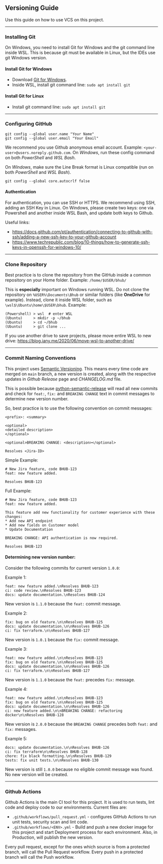 ## Versioning Guide

Use this guide on how to use VCS on this project.

********

### Installing Git
On Windows, you need to install Git for Windows and the git command line inside WSL. This
is because git must be available in Linux, but the IDEs use git Windows version.

#### Install Git for Windows
* Download [Git for Windows](https://https://git-scm.com/downloads/).
* Inside WSL, install git command line: `sudo apt install git`

#### Install Git for Linux
* Install git command line: `sudo apt install git`

********

### Configuring GitHub
```shell
git config --global user.name "Your Name"
git config --global user.email "Your Email"
```
We recommend you use Github anonymous email account. Example: `<your-user>@users.noreply.github.com`.
On _Windows_, run these config command on both _PowerShell_ and _WSL Bash_.

On _Windows_, make sure the Line Break format is Linux compatible (run on both _PowerShell_ and _WSL Bash_).
```shell
git config --global core.autocrlf false
```

#### Authentication

For authentication, you can use SSH or HTTPS. We recommend using SSH, adding an SSH Key in Linux.
On Windows, please create two keys: one via Powershell and another inside WSL Bash, and update both keys to Github.

Useful links:
* https://docs.github.com/pt/authentication/connecting-to-github-with-ssh/adding-a-new-ssh-key-to-your-github-account
* https://www.techrepublic.com/blog/10-things/how-to-generate-ssh-keys-in-openssh-for-windows-10/

******

### Clone Repository
Best practice is to clone the repository from the GitHub inside a common repository on your Home folder.
Example: `/home/$USER/bhub/`

This is **especially** important on Windows running WSL. Do not clone the repository on `%USER%\Documents\Bhub`
or similar folders (like **OneDrive** for example). Instead, clone it inside WSL folder, such as `\wsl$\Ubuntu\home\$USER\bhub`. Example:

```shell
(Powershell) > wsl  # enter WSL
(Ubuntu)     > mkdir -p ~/bhub
(Ubuntu)     > cd ~/bhub
(Ubuntu)     > git clone ...
```

If you use another drive to save projects, please move entire WSL to new drive: https://blog.iany.me/2020/06/move-wsl-to-another-drive/

********

### Commit Naming Conventions
This project uses [Semantic Versioning](https://semver.org/lang/pt-BR/). This means every time code are merged on `main`
branch, a new version is created, along with the respective updates in _Github Release_ page and _CHANGELOG.md_ file.

This is possible because [python-semantic-release](https://python-semantic-release.readthedocs.io/en/latest/#getting-started) will read all new commits and check for
`feat:`, `fix:` and `BREAKING CHANGE` text in commit messages to determine new version number.

So, best practice is to use the following convention on commit messages:

```text
<prefix>: <summary>

<optional>
<detailed description>
</optional>

<optional>BREAKING CHANGE: <description></optional>

Resolves <Jira-ID>
```
Simple Example:
```shell
# New Jira feature, code BHUB-123
feat: new feature added.

Resolves BHUB-123
```
Full Example:

```shell
# New Jira feature, code BHUB-123
feat: new feature added.

This feature add new functionality for customer experience with these changes:
* Add new API endpoint
* Add new fields on Customer model
* Update Documentation

BREAKING CHANGE: API authentication is now required.

Resolves BHUB-123
```

#### Determining new version number:

Consider the following commits for current version `1.0.0`:

Example 1:
```text
feat: new feature added.\nResolves BHUB-123
ci: code review.\nResolves BHUB-123
docs: update documentation.\nResolves BHUB-124
```
New version is `1.1.0` because the `feat:` commit message.

Example 2:
```text
fix: bug on old feature.\n\nResolves BHUB-125
docs: update documentation.\n\nResolves BHUB-126
ci: fix terraform.\n\nResolves BHUB-127
```
New version is `1.0.1` because the `fix:` commit message.

Example 3:
```text
feat: new feature added.\n\nResolves BHUB-123
fix: bug on old feature.\n\nResolves BHUB-125
docs: update documentation.\n\nResolves BHUB-126
ci: fix terraform.\n\nResolves BHUB-127
```
New version is `1.1.0` because the `feat:` precedes `fix:` message.

Example 4:
```text
feat: new feature added.\n\nResolves BHUB-123
fix: bug on old feature.\n\nResolves BHUB-125
docs: update documentation.\n\nResolves BHUB-126
ci: new feature added.\n\nBREAKING CHANGE: refactoring docker\n\nResolves BHUB-128
```
New version is `2.0.0` because the `BREAKING CHANGE` precedes both `feat:` and `fix:` messages.

Example 5:
```text
docs: update documentation.\n\nResolves BHUB-126
ci: fix terraform\n\nResolves BHUB-128
chore: fix black formatting.\n\nResolves BHUB-129
tests: fix unit tests.\n\nResolves BHUB-130
```
New version is still `1.0.0` because no eligible commit message was found. No new version will be created.

*******

### Github Actions

Github Actions is the main CI tool for this project. It is used to run tests,
lint code and deploy code to our environments. Current files are:

* `.github/workflows/pull_request.yml` - configures GitHub Actions to run unit tests, security scan and lint code.
* `.github/workflows/<ENV>.yml` - Build and push a new docker image for this project and start Deployment process for each environment. Also, in Production, will publish the new version.

Every pull request, except for the ones which source is from a protected branch, will call the Pull Request workflow.
Every push in a protected branch will call the Push workflow.

